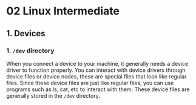 # 02 Linux Intermediate

## 1. Devices
### 1. `/dev` directory
When you connect a device to your machine, it generally needs a device driver to function properly. You can interact with device drivers through device files or device nodes, these are special files that look like regular files. Since these device files are just like regular files, you can use programs such as ls, cat, etc to interact with them. These device files are generally stored in the `/dev` directory.
<!--stackedit_data:
eyJoaXN0b3J5IjpbMTI2MDc0MjQxNCwtMTU0Mzk2NDkzMl19
-->